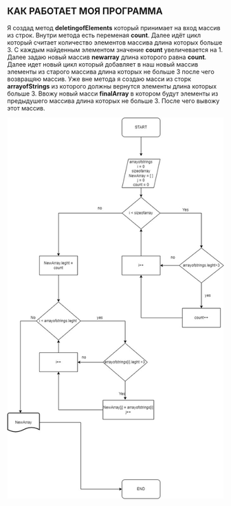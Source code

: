 ## КАК РАБОТАЕТ МОЯ ПРОГРАММА

Я создад метод  **deletingofElements** который принимает на вход массив из строк.
Внутри метода есть переменая **count**. Далее идёт цикл который считает количество
элементов массива длина которых больше 3. С каждым найденным элементом значение **count**
увеличевается на 1. Далее задаю новый массив **newarray** длина которого равна **count**. 
Далее идет новый цикл который добавляет в наш новый массив элементы из старого массива длина 
которых не больше 3 после чего возвращяю массив. Уже вне метода я создаю масси из сторк **arrayofStrings**
из которого должны вернутся элементы длина которых больше 3. Ввожу новый масси **finalArray**
в котором будут элементы из предыдушего массива длина которых не больше 3. После чего вывожу этот массив.

![Flowchart](ImageofFlowchart.jpg)